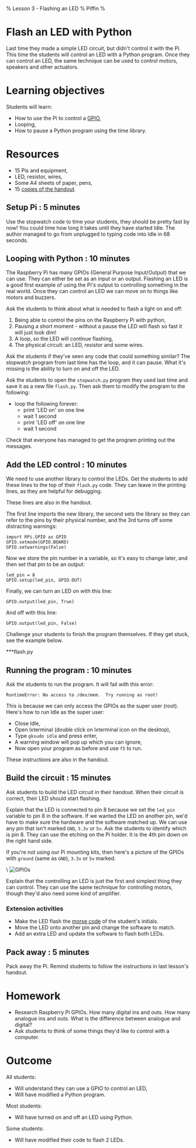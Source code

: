 % Lesson 3 - Flashing an LED
% Piffin
%

# Flash an LED with Python

Last time they made a simple LED circuit, but didn't control it with the Pi.
This time the students will control an LED with a Python program.
Once they can control an LED, the same technique can be used to control motors, speakers and other actuators.

# Learning objectives

Students will learn:

* How to use the Pi to control a [GPIO](../glossary.html#gpio),
* Looping,
* How to pause a Python program using the time library.

# Resources

* 15 Pis and equipment,
* LED, resistor, wires,
* Some A4 sheets of paper, pens,
* 15 [copies of the handout](lesson-3-handout.html).

## Setup Pi : 5 minutes

Use the stopwatch code to time your students, they should be pretty fast by now! You could time how long it takes until they have started Idle. The author managed to go from unplugged to typing code into Idle in 68 seconds.

## Looping with Python : 10 minutes

The Raspberry Pi has many GPIOs (General Purpose Input/Output) that we can use. They can either be set as an input or an output.
Flashing an LED is a good first example of using the Pi's output to controlling something in the real world.
Once they can control an LED we can move on to things like motors and buzzers. 

Ask the students to think about what is needed to flash a light on and off:

1. Being able to control the pins on the Raspberry Pi with python,
2. Pausing a short moment - without a pause the LED will flash so fast it will just look dim!
3. A loop, so the LED will continue flashing,
4. The physical circuit: an LED, resistor and some wires.

Ask the students if they've seen any code that could something similar? The stopwatch program from last time has the loop, and it can pause. What it's missing is the ability to turn on and off the LED.

Ask the students to open the `stopwatch.py` program they used last time and save it as a new file `flash.py`. Then ask them to modify the program to the following:

* loop the following forever:
    * print 'LED on' on one line
    * wait 1 second
    * print 'LED off' on one line
    * wait 1 second

Check that everyone has managed to get the program printing out the messages.

## Add the LED control : 10 minutes

We need to use another library to control the LEDs. Get the students to add these lines to the top of their `flash.py` code. They can leave in the printing lines, as they are helpful for debugging.

These lines are also in the handout.

The first line imports the new library, the second sets the library so they can refer to the pins by their physical number, and the 3rd turns off some distracting warnings: 

~~~ {.python}
import RPi.GPIO as GPIO
GPIO.setmode(GPIO.BOARD)
GPIO.setwarnings(False)
~~~

Now we store the pin number in a variable, so it's easy to change later, and then set that pin to be an output: 

~~~ {.python}
led_pin = 8
GPIO.setup(led_pin, GPIO.OUT)
~~~

Finally, we can turn an LED on with this line:

~~~ {.python}
GPIO.output(led_pin, True)
~~~

And off with this line:

~~~ {.python}
GPIO.output(led_pin, False)
~~~

Challenge your students to finish the program themselves. If they get stuck, see the example below.

***flash.py

## Running the program : 10 minutes

Ask the students to run the program. It will fail with this error:

`RuntimeError: No access to /dev/mem.  Try running as root!`

This is because we can only access the GPIOs as the super user (root). Here's how to run Idle as the super user:

* Close Idle,
* Open lxterminal (double click on lxterminal icon on the desktop),
* Type `gksudo idle` and press enter,
* A warning window will pop up which you can ignore,
* Now open your program as before and use `f5` to run.

These instructions are also in the handout.

## Build the circuit : 15 minutes

Ask students to build the LED circuit in their handout. When their circuit is correct, their LED should start flashing.

Explain that the LED is connected to pin 8 because we set the `led_pin` variable to pin 8 in the software. If we wanted the LED on another pin, we'd have to make sure the hardware and the software matched up. We can use any pin that isn't marked `GND`, `3.3v` or `5v`. Ask the students to identify which is pin 8. They can use the etching on the Pi holder. It is the 4th pin down on the right hand side.

If you're not using our Pi mounting kits, then here's a picture of the GPIOs with `ground` (same as `GND`), `3.3v` or `5v` marked.

\ ![GPIOs](gpios.png)

Explain that the controlling an LED is just the first and simplest thing they can control. They can use the same technique for controlling motors, though they'd also need some kind of amplifier.

### Extension activities

* Make the LED flash the [morse code](http://en.wikipedia.org/wiki/Morse_code) of the student's initials.
* Move the LED onto another pin and change the software to match.
* Add an extra LED and update the software to flash both LEDs.

## Pack away : 5 minutes

Pack away the Pi. Remind students to follow the instructions in last lesson's handout.

# Homework

* Research Raspberry Pi GPIOs. How many digital ins and outs. How many analogue ins and outs. What is the difference between analogue and digital?
* Ask students to think of some things they'd like to control with a computer.

# Outcome

All students:

* Will understand they can use a GPIO to control an LED,
* Will have modified a Python program.

Most students:

* Will have turned on and off an LED using Python.

Some students:

* Will have modified their code to flash 2 LEDs.
